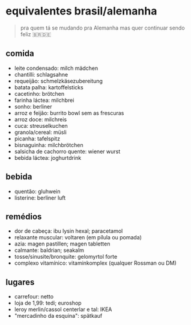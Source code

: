 # equivalentes brasil/alemanha
> pra quem tá se mudando pra Alemanha mas quer continuar sendo feliz 🇧🇷🇩🇪

## comida
- leite condensado: milch mädchen
- chantilli: schlagsahne
- requeijão: schmelzkäsezubereitung
- batata palha: kartoffelsticks
- cacetinho: brötchen
- farinha láctea: milchbrei
- sonho: berliner
- arroz e feijão: burrito bowl sem as frescuras
- arroz doce: milchreis
- cuca: streuselkuchen
- granola/cereal: müsli
- picanha: tafelspitz 
- bisnaguinha: milchbrötchen
- salsicha de cachorro quente: wiener wurst
- bebida láctea: joghurtdrink

## bebida

- quentão: gluhwein
- listerine: berliner luft

## remédios
- dor de cabeça: ibu lysin hexal; paracetamol
- relaxante muscular: voltaren (em pílula ou pomada)
- azia: magen pastillen; magen tabletten
- calmante: baldrian; seakalm
- tosse/sinusite/bronquite: gelomyrtol forte
- complexo vitamínico: vitaminkomplex (qualquer Rossman ou DM)

## lugares

- carrefour: netto
- loja de 1,99: tedi; euroshop
- leroy merlin/cassol centerlar e tal: IKEA
- "mercadinho da esquina": spätkauf
